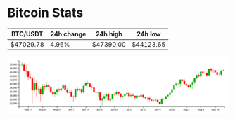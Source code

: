 # Bitcoin Stats

BTC/USDT|24h change|24h high|24h low|
|---|---|---|---|
|$47029.78|4.96%|$47390.00|$44123.65|

<img src="./chart.svg">
